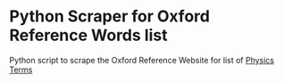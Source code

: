 # Python Scraper for Oxford Reference Words list

Python script to scrape the Oxford Reference Website for list of [Physics Terms](https://www.oxfordreference.com/view/10.1093/acref/9780199233991.001.0001/acref-9780199233991?btog=chap&hide=true&page=1&pageSize=20) 


